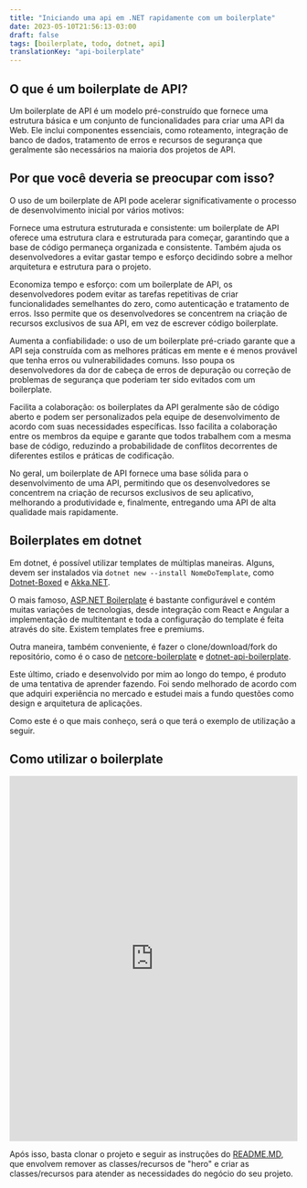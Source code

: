 ```yaml
---
title: "Iniciando uma api em .NET rapidamente com um boilerplate"
date: 2023-05-10T21:56:13-03:00
draft: false
tags: [boilerplate, todo, dotnet, api]
translationKey: "api-boilerplate"
---
```


## O que é um boilerplate de API?

Um boilerplate de API é um modelo pré-construído que fornece uma estrutura básica e um conjunto de funcionalidades para criar uma API da Web. Ele inclui componentes essenciais, como roteamento, integração de banco de dados, tratamento de erros e recursos de segurança que geralmente são necessários na maioria dos projetos de API.

## Por que você deveria se preocupar com isso?
O uso de um boilerplate de API pode acelerar significativamente o processo de desenvolvimento inicial por vários motivos:

Fornece uma estrutura estruturada e consistente: um boilerplate de API oferece uma estrutura clara e estruturada para começar, garantindo que a base de código permaneça organizada e consistente. Também ajuda os desenvolvedores a evitar gastar tempo e esforço decidindo sobre a melhor arquitetura e estrutura para o projeto.

Economiza tempo e esforço: com um boilerplate de API, os desenvolvedores podem evitar as tarefas repetitivas de criar funcionalidades semelhantes do zero, como autenticação e tratamento de erros. Isso permite que os desenvolvedores se concentrem na criação de recursos exclusivos de sua API, em vez de escrever código boilerplate.

Aumenta a confiabilidade: o uso de um boilerplate pré-criado garante que a API seja construída com as melhores práticas em mente e é menos provável que tenha erros ou vulnerabilidades comuns. Isso poupa os desenvolvedores da dor de cabeça de erros de depuração ou correção de problemas de segurança que poderiam ter sido evitados com um boilerplate.

Facilita a colaboração: os boilerplates da API geralmente são de código aberto e podem ser personalizados pela equipe de desenvolvimento de acordo com suas necessidades específicas. Isso facilita a colaboração entre os membros da equipe e garante que todos trabalhem com a mesma base de código, reduzindo a probabilidade de conflitos decorrentes de diferentes estilos e práticas de codificação.

No geral, um boilerplate de API fornece uma base sólida para o desenvolvimento de uma API, permitindo que os desenvolvedores se concentrem na criação de recursos exclusivos de seu aplicativo, melhorando a produtividade e, finalmente, entregando uma API de alta qualidade mais rapidamente.


## Boilerplates em dotnet
Em dotnet, é possível utilizar templates de múltiplas maneiras. 
Alguns, devem ser instalados via ```dotnet new --install NomeDoTemplate```, como [Dotnet-Boxed](https://github.com/Dotnet-Boxed/Templates) e [Akka.NET](https://github.com/akkadotnet/akkadotnet-templates).

O mais famoso, [ASP.NET Boilerplate](https://github.com/aspnetboilerplate/aspnetboilerplate) é bastante configurável e contém muitas variações de tecnologias, desde integração com React e Angular a implementação de multitentant e toda a configuração do template é feita através do site. Existem templates free e premiums.

Outra maneira, também conveniente, é fazer o clone/download/fork do repositório, como é o caso de [netcore-boilerplate](https://github.com/lkurzyniec/netcore-boilerplate) e [dotnet-api-boilerplate](https://github.com/yanpitangui/dotnet-api-boilerplate).

Este último, criado e desenvolvido por mim ao longo do tempo, é produto de uma tentativa de aprender fazendo. 
Foi sendo melhorado de acordo com que adquiri experiência no mercado e estudei mais a fundo questões como design e arquitetura de aplicações.

Como este é o que mais conheço, será o que terá o exemplo de utilização a seguir.

## Como utilizar o boilerplate
<iframe src="https://scribehow.com/embed/Criando_um_repositorio_a_partir_de_um_template__XfCpSqLmTumICXDzDB86pQ?skipIntro=true" width="100%" height="640" allowfullscreen frameborder="0"></iframe>

Após isso, basta clonar o projeto e seguir as instruções do [README.MD](https://github.com/yanpitangui/dotnet-api-boilerplate/blob/main/translations/pt-br/README.md), que envolvem remover as classes/recursos de "hero" e criar as classes/recursos para atender as necessidades do negócio do seu projeto.
